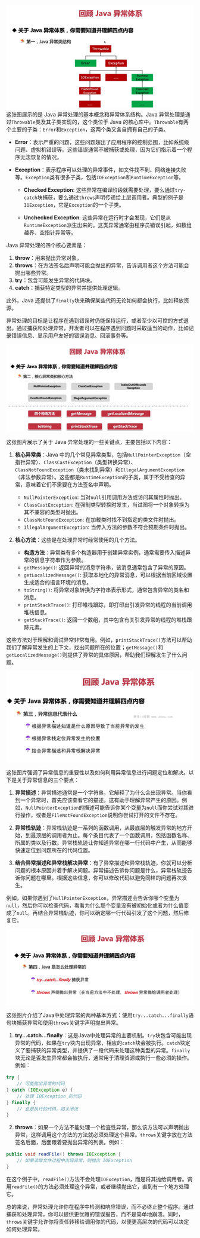 ![alt text](image-9.png)
这张图展示的是 Java 异常处理的基本概念和异常体系结构。Java 异常处理是通过`Throwable`类及其子类实现的，这个类位于 Java 的核心库中。`Throwable`有两个主要的子类：`Error`和`Exception`，这两个类又各自拥有自己的子类。

- **Error**：表示严重的问题，这些问题超出了应用程序的控制范围，比如系统级问题、虚拟机错误等。这些错误通常不被捕获或处理，因为它们指示着一个程序无法恢复的情况。
- **Exception**：表示程序可以处理的异常事件，如文件找不到、网络连接失败等。`Exception`类有很多子类，包括`IOException`和`RuntimeException`等。

  - **Checked Exception**: 这些异常在编译阶段就需要处理，要么通过`try-catch`块捕获，要么通过`throws`声明传递给上层调用者。典型的例子是`IOException`，它是`Exception`的一个子类。

  - **Unchecked Exception**: 这些异常在运行时才会发现，它们是从`RuntimeException`派生出来的。这类异常通常由程序员错误引起，如数组越界、空指针异常等。

Java 异常处理的四个核心要素是：

1. **throw**：用来抛出异常对象。
2. **throws**：在方法签名后声明可能会抛出的异常，告诉调用者这个方法可能会抛出哪些异常。
3. **try**：包含可能发生异常的代码块。
4. **catch**：捕获特定类型的异常并提供处理逻辑。

此外，Java 还提供了`finally`块来确保某些代码无论如何都会执行，比如释放资源。

异常处理的目标是让程序在遇到错误时仍能保持运行，或者至少以可控的方式退出。通过捕获和处理异常，开发者可以在程序遇到问题时采取适当的动作，比如记录错误信息、显示用户友好的错误消息、回滚事务等。

![alt text](image-10.png)

这张图片展示了关于 Java 异常处理的一些关键点，主要包括以下内容：

1. **核心异常类**：Java 中的几个常见异常类型，包括`NullPointerException`（空指针异常）、`ClassCastException`（类型转换异常）、`ClassNotFoundException`（类未找到异常）和`IllegalArgumentException`（非法参数异常）。这些都是`RuntimeException`的子类，属于不受检查的异常，意味着它们不需要在方法签名中声明。

   - `NullPointerException`: 当对`null`引用调用方法或访问其属性时抛出。
   - `ClassCastException`: 在强制类型转换时发生，当试图将一个对象转换为其不兼容的类型时抛出。
   - `ClassNotFoundException`: 在加载类时找不到指定的类文件时抛出。
   - `IllegalArgumentException`: 当传入方法的参数不符合预期条件时抛出。

2. **核心方法**：这些是在处理异常时经常使用的几个方法。

   - **构造方法**：异常类有多个构造器用于创建异常实例，通常需要传入描述异常的信息字符串作为参数。
   - `getMessage()`: 返回异常的消息字符串，该消息通常包含了异常的原因。
   - `getLocalizedMessage()`: 获取本地化的异常消息，可以根据当前区域设置生成适合的语言环境的消息。
   - `toString()`: 将异常对象转换为字符串表示形式，通常包含异常的类名和消息。
   - `printStackTrace()`: 打印堆栈跟踪，即打印出引发异常的线程的当前调用堆栈信息。
   - `getStackTrace()`: 返回一个数组，其中包含有关引发异常的线程的堆栈跟踪元素。

这些方法对于理解和调试异常非常有用。例如，`printStackTrace()`方法可以帮助我们了解异常发生的上下文，找出问题所在的位置；`getMessage()`和`getLocalizedMessage()`则提供了异常的具体原因，帮助我们理解发生了什么问题。


![alt text](image-11.png)

这张图片强调了异常信息的重要性以及如何利用异常信息进行问题定位和解决。以下是关于异常信息的三个要点：

1. **异常描述**：异常描述通常是一个字符串，它解释了为什么会出现异常。当你看到一个异常时，首先应该查看它的描述，这有助于理解异常产生的原因。例如，`NullPointerException`的描述可能告诉你某个变量为`null`而你尝试对其进行操作，或者是`FileNotFoundException`说明你尝试打开的文件不存在。

2. **异常栈轨迹**：异常栈轨迹是一系列的函数调用，从最底层的触发异常的地方开始，到最顶层的调用者为止。每个条目代表了一个函数调用，包括函数名称、所属的类以及行数。异常栈轨迹让你知道异常在哪一行代码中产生，从而能够快速定位到问题所在的代码位置。

3. **结合异常描述和异常栈解决异常**：有了异常描述和异常栈轨迹，你就可以分析问题的根本原因并着手解决问题。异常描述告诉你问题是什么，异常栈轨迹告诉你问题在哪里。根据这些信息，你可以修改代码以避免同样的问题再次发生。

例如，如果你遇到了`NullPointerException`，异常描述会告诉你哪个变量为`null`，然后你可以检查代码，看看为什么那个变量没有被初始化或者为什么值变成了`null`。再结合异常栈轨迹，你可以确定哪一行代码引发了这个问题，然后修复它。


![alt text](image-12.png)

这张图片介绍了Java中处理异常的两种基本方式：使用`try...catch...finally`语句块捕获异常和使用`throws`关键字声明抛出异常。

1. **try...catch...finally**：这是Java中处理异常的主要机制。`try`块包含可能出现异常的代码，如果在`try`块内出现异常，相应的`catch`块会被执行。`catch`块定义了要捕获的异常类型，并提供了一段代码来处理这种类型的异常。`finally`块无论是否发生异常都会被执行，通常用于清理资源或执行一些必须的操作。例如：

```java
try {
    // 可能抛出异常的代码
} catch (IOException e) {
    // 处理 IOException 的代码
} finally {
    // 总是执行的代码，如关闭流
}
```

2. **throws**：如果一个方法不能处理一个检査性异常，那么该方法可以声明抛出异常，这样调用这个方法的方法就必须处理这个异常。`throws`关键字放在方法签名后面，后面跟着要抛出异常的列表。例如：

```java
public void readFile() throws IOException {
    // 如果读取文件过程中出现异常，则抛出 IOException
}
```

在这个例子中，`readFile()`方法不会处理`IOException`，而是将其抛给调用者。调用`readFile()`的方法必须处理这个异常，或者继续抛出它，直到有一个地方处理它。

总的来说，异常处理允许你在程序中检测和响应错误，而不必终止整个程序。通过捕获和处理异常，你可以提供更优雅的错误报告，而不是简单地崩溃。同时，`throws`关键字允许你将责任转移给调用你的代码，以便更高层次的代码可以决定如何处理异常。

